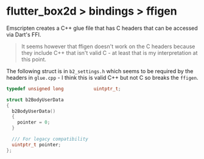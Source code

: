 # flutter_box2d > bindings > ffigen

Emscripten creates a C++ glue file that has C headers that can be accessed via Dart's FFI.

> It seems however that ffigen doesn't work on the C headers because they include C++ that isn't valid C - at least that is my interpretation at this point.

The following struct is in `b2_settings.h` which seems to be required by the headers in `glue.cpp` - I think this is valid C++ but not C so breaks the `ffigen`.

```C++
typedef unsigned long           uintptr_t;

struct b2BodyUserData
{
  b2BodyUserData()
  {
    pointer = 0;
  }

  /// For legacy compatibility
  uintptr_t pointer;
};
```
